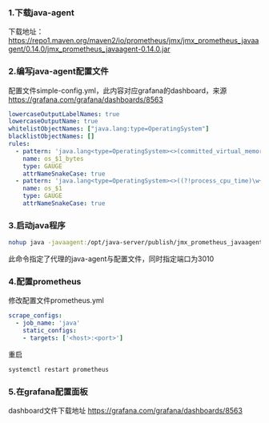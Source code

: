 ### 1.下载java-agent
下载地址：https://repo1.maven.org/maven2/io/prometheus/jmx/jmx_prometheus_javaagent/0.14.0/jmx_prometheus_javaagent-0.14.0.jar
### 2.编写java-agent配置文件
配置文件simple-config.yml，此内容对应grafana的dashboard，来源 https://grafana.com/grafana/dashboards/8563
```yml 
lowercaseOutputLabelNames: true
lowercaseOutputName: true
whitelistObjectNames: ["java.lang:type=OperatingSystem"]
blacklistObjectNames: []
rules:
  - pattern: 'java.lang<type=OperatingSystem><>(committed_virtual_memory|free_physical_memory|free_swap_space|total_physical_memory|total_swap_space)_size:'
    name: os_$1_bytes
    type: GAUGE
    attrNameSnakeCase: true
  - pattern: 'java.lang<type=OperatingSystem><>((?!process_cpu_time)\w+):'
    name: os_$1
    type: GAUGE
    attrNameSnakeCase: true
```
### 3.启动java程序
```bash
nohup java -javaagent:/opt/java-server/publish/jmx_prometheus_javaagent-0.14.0.jar=3010:/opt/java-server/publish/simple-config.yml -jar app.jar &
```
此命令指定了代理的java-agent与配置文件，同时指定端口为3010
### 4.配置prometheus
修改配置文件prometheus.yml
```yaml
scrape_configs:
  - job_name: 'java'
    static_configs:
    - targets: ['<host>:<port>']
```
重启
```bash
systemctl restart prometheus
```
### 5.在grafana配置面板
dashboard文件下载地址 https://grafana.com/grafana/dashboards/8563
